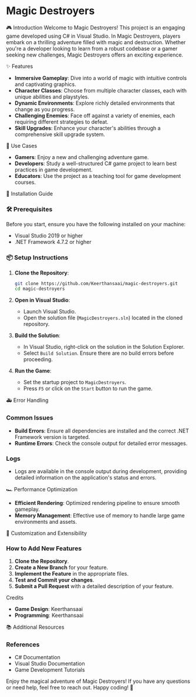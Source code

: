 # Magic Destroyers
🎮 Introduction
Welcome to Magic Destroyers! This project is an engaging game developed using C# in Visual Studio. In Magic Destroyers, players embark on a thrilling adventure filled with magic and destruction. Whether you're a developer looking to learn from a robust codebase or a gamer seeking new challenges, Magic Destroyers offers an exciting experience.

✨ Features
- **Immersive Gameplay**: Dive into a world of magic with intuitive controls and captivating graphics.
- **Character Classes**: Choose from multiple character classes, each with unique abilities and playstyles.
- **Dynamic Environments**: Explore richly detailed environments that change as you progress.
- **Challenging Enemies**: Face off against a variety of enemies, each requiring different strategies to defeat.
- **Skill Upgrades**: Enhance your character's abilities through a comprehensive skill upgrade system.

🎯 Use Cases
- **Gamers**: Enjoy a new and challenging adventure game.
- **Developers**: Study a well-structured C# game project to learn best practices in game development.
- **Educators**: Use the project as a teaching tool for game development courses.

🚀 Installation Guide
### 🛠 Prerequisites
Before you start, ensure you have the following installed on your machine:
- Visual Studio 2019 or higher
- .NET Framework 4.7.2 or higher

### 📦 Setup Instructions
1. **Clone the Repository**:
    ```sh
    git clone https://github.com/Keerthansaai/magic-destroyers.git
    cd magic-destroyers
    ```

2. **Open in Visual Studio**:
    - Launch Visual Studio.
    - Open the solution file (`MagicDestroyers.sln`) located in the cloned repository.

3. **Build the Solution**:
    - In Visual Studio, right-click on the solution in the Solution Explorer.
    - Select `Build Solution`. Ensure there are no build errors before proceeding.

4. **Run the Game**:
    - Set the startup project to `MagicDestroyers`.
    - Press `F5` or click on the `Start` button to run the game.

🚑 Error Handling
### Common Issues
- **Build Errors**: Ensure all dependencies are installed and the correct .NET Framework version is targeted.
- **Runtime Errors**: Check the console output for detailed error messages.

### Logs
- Logs are available in the console output during development, providing detailed information on the application's status and errors.

🏎 Performance Optimization
- **Efficient Rendering**: Optimized rendering pipeline to ensure smooth gameplay.
- **Memory Management**: Effective use of memory to handle large game environments and assets.

🔧 Customization and Extensibility
### How to Add New Features
1. **Clone the Repository**.
2. **Create a New Branch** for your feature.
3. **Implement the Feature** in the appropriate files.
4. **Test and Commit your changes**.
5. **Submit a Pull Request** with a detailed description of your feature.

Credits
- **Game Design**: Keerthansaai
- **Programming**: Keerthansaai

📚 Additional Resources
### References
- C# Documentation
- Visual Studio Documentation
- Game Development Tutorials

Enjoy the magical adventure of Magic Destroyers! If you have any questions or need help, feel free to reach out. Happy coding! 🎉
